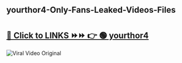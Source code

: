 
 ## yourthor4-Only-Fans-Leaked-Videos-Files

# <h2><a href="https://mediaupload.pro?yourthor4">🔗 Click to LINKS ⏩⏩ 👉 🟢 yourthor4 </a></h2>

<a href="https://mediaupload.pro?yourthor4" rel="nofollow" data-target="animated-image.originalLink"><img src="https://i.ibb.co.com/xMMVF88/686577567.gif" alt="Viral Video Original" style="max-width: 100%; display: inline-block;" data-target="animated-image.originalImage"></a>